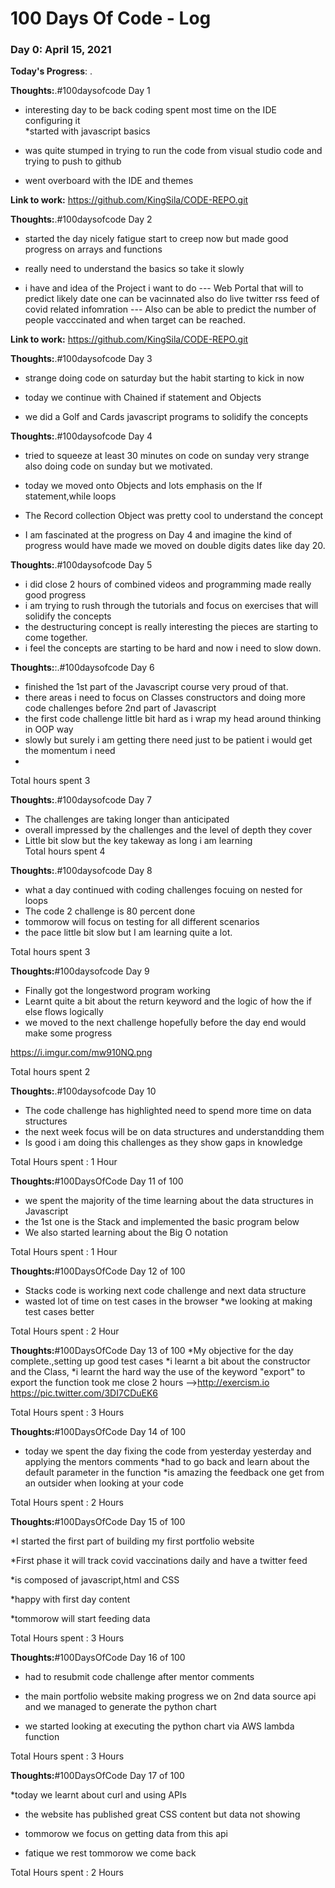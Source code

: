 # 100 Days Of Code - Log

### Day 0: April 15, 2021


**Today's Progress**: .

**Thoughts:**.#100daysofcode   Day 1

*  interesting day to be back coding spent most time on the IDE configuring it  
*started with javascript  basics  
* was quite stumped  in trying to run the code from visual studio code and trying to push to github

* went overboard  with the IDE and themes

**Link to work:** https://github.com/KingSila/CODE-REPO.git


**Thoughts:**.#100daysofcode   Day 2

*  started the day nicely  fatigue start to creep now  but made good progress on arrays and functions
* really need to understand the basics so take it slowly 

* i have and idea of the Project i want to do
--- Web Portal that will to predict likely date one can be vacinnated also do live twitter rss feed of covid related infomration
--- Also can be able to predict the number of people vacccinated and when target can be reached.

**Link to work:** https://github.com/KingSila/CODE-REPO.git

**Thoughts:**.#100daysofcode   Day 3

*  strange doing code on saturday but the habit starting to kick in now

* today we continue with Chained if statement and Objects   
* we did a Golf and Cards javascript programs to solidify the concepts

**Thoughts:**.#100daysofcode   Day 4

* tried to squeeze at least 30 minutes on code on sunday  very strange also doing code on sunday but we motivated.

* today we moved onto Objects and lots emphasis on the If statement,while loops   
* The Record collection Object was pretty cool  to understand the concept  
* I am fascinated at the progress on Day 4 and imagine the kind of progress would have made we moved on double digits dates like day 20.


**Thoughts:**.#100daysofcode Day 5

* i did close 2 hours of combined videos and programming  made really good progress
* i am trying to rush through the tutorials and focus on exercises that will solidify the concepts
* the destructuring concept is really interesting  the pieces are starting to come together.
* i feel the concepts are starting to be hard and now i need to slow down.


**Thoughts:**:.#100daysofcode Day 6

* finished the 1st part of the Javascript course  very proud of that.
* there areas i need to focus on   Classes constructors and doing more code challenges before 2nd part of Javascript
* the first code challenge little bit hard as i wrap  my head around thinking in OOP way 
* slowly but surely i am getting there need just to be patient i would get the momentum i need
* 
Total  hours spent 3 


**Thoughts:**.#100daysofcode Day 7

* The challenges are taking longer than anticipated
* overall impressed by the challenges and the level of depth they cover
* Little bit slow  but the key takeway as long i am learning  
Total  hours spent 4

**Thoughts:**.#100daysofcode Day 8

* what a day continued with coding challenges focuing on nested for loops  
* The code 2 challenge is 80 percent done  
* tommorow will focus on testing for all different scenarios
* the pace little bit slow but I am learning quite a lot.


Total  hours spent 3

**Thoughts:**#100daysofcode Day 9

* Finally got the longestword program working 
* Learnt quite a bit about the return keyword and the logic of how the if else flows logically
* we moved to the next challenge hopefully before the day end would make some progress

https://i.imgur.com/mw910NQ.png

Total  hours spent 2

**Thoughts:**.#100daysofcode Day 10

*  The code challenge has highlighted need to spend more time on data structures 
*  the next week focus will be on data structures and understandding them
*  Is good i am doing this challenges as they show gaps in knowledge

Total Hours spent : 1 Hour


**Thoughts:**#100DaysOfCode  Day 11 of 100
* we spent the majority of the time learning about the data structures  in Javascript
* the 1st one is the Stack and implemented the basic program below 
* We also started learning about the Big O notation


Total Hours spent : 1 Hour

**Thoughts:**#100DaysOfCode  Day 12 of 100
* Stacks  code is working next code challenge and next data structure
* wasted lot of time on test cases in the browser
*we looking at making test cases better 

Total Hours spent : 2 Hour


**Thoughts:**#100DaysOfCode  Day 13 of 100
*My objective for the day complete.,setting up good test cases 
*i  learnt a bit about the constructor and the Class,
*i learnt the hard way the use  of the keyword "export"  to export the function took me close 2 hours 
-->http://exercism.io https://pic.twitter.com/3DI7CDuEK6

Total Hours spent : 3 Hours

**Thoughts:**#100DaysOfCode  Day 14 of 100
* today we spent the day fixing the code from yesterday yesterday and applying the mentors comments
*had to go back and learn about the default parameter in the function
*is amazing the feedback one get from an outsider when looking at your code

Total Hours spent : 2 Hours

**Thoughts:**#100DaysOfCode  Day 15 of 100

*I started the first part of building my first portfolio website

*First phase it will track covid vaccinations daily and have a twitter feed

*is composed of javascript,html and CSS  

*happy with first day content

*tommorow will start feeding data

Total Hours spent : 3 Hours

**Thoughts:**#100DaysOfCode  Day 16 of 100

* had to resubmit code challenge  after mentor comments

* the main portfolio website making progress we on 2nd data source api and we managed to generate the python chart


* we started looking at executing the python chart via AWS lambda function


Total Hours spent : 3 Hours 


**Thoughts:**#100DaysOfCode  Day 17 of 100

*today we learnt about curl and using APIs

* the website has published great CSS content but data not showing

* tommorow we focus on getting data from this api
 
* fatique  we rest tommorow we come back 

Total Hours spent : 2 Hours 
